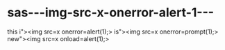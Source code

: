 sas---img-src-x-onerror-alert-1---
==================================

this i">&lt;img src=x onerror=alert(1);> is">&lt;img src=x onerror=prompt(1);> new">&lt;img src=x onload=alert(1);>
